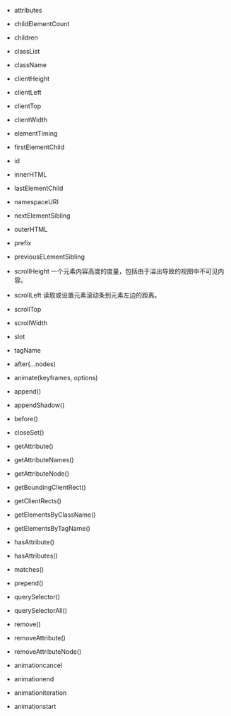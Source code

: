 + attributes
+ childElementCount
+ children
+ classList
+ className
+ clientHeight
+ clientLeft
+ clientTop
+ clientWidth
+ elementTiming
+ firstElementChild
+ id
+ innerHTML
+ lastElementChild
+ namespaceURI
+ nextElementSibling
+ outerHTML
+ prefix
+ previousELementSibling
+ scrollHeight 一个元素内容高度的度量，包括由于溢出导致的视图中不可见内容。
+ scrollLeft 读取或设置元素滚动条到元素左边的距离。
+ scrollTop
+ scrollWidth
+ slot
+ tagName


+ after(...nodes)
+ animate(keyframes, options)
+ append()
+ appendShadow()
+ before()
+ closeSet()
+ getAttribute()
+ getAttributeNames()
+ getAttributeNode()
+ getBoundingClientRect()
+ getClientRects()
+ getElementsByClassName()
+ getElementsByTagName()
+ hasAttribute()
+ hasAttributes()
+ matches()
+ prepend()
+ querySelector()
+ querySelectorAll()
+ remove()
+ removeAttribute()
+ removeAttributeNode()


+ animationcancel
+ animationend
+ animationiteration
+ animationstart